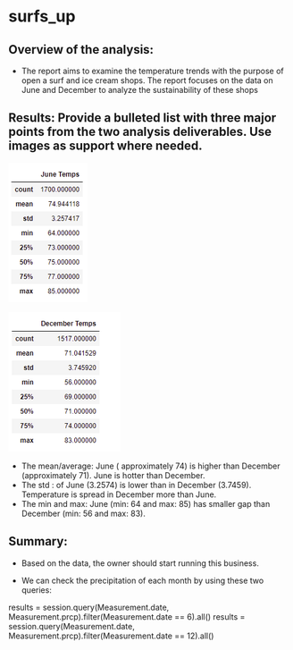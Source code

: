 # surfs_up

## Overview of the analysis: 	

- The report aims to examine the temperature trends with the purpose of open a surf and ice cream shops. The report focuses on the data on June and December to analyze the sustainability of these shops

## Results: Provide a bulleted list with three major points from the two analysis deliverables. Use images as support where needed.

![Optional Text](Resources/june.PNG)

![Optional Text](Resources/december.PNG)


-	The mean/average: June ( approximately 74) is higher than December (approximately 71). June is hotter than December.
-	The std : of June (3.2574) is lower than in December (3.7459). Temperature is spread in December more than June. 
-	The min and max: June (min: 64 and max: 85) has smaller gap than December (min: 56 and max: 83). 

## Summary: 

- Based on the data, the owner should start running this business.

- We can check the precipitation of each month by using these two queries: 

results = session.query(Measurement.date, Measurement.prcp).filter(Measurement.date == 6).all()
results = session.query(Measurement.date, Measurement.prcp).filter(Measurement.date == 12).all()
